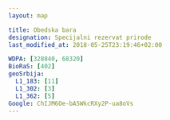 ```yaml
---
layout: map

title: Obedska bara
designation: Specijalni rezervat prirode
last_modified_at: 2018-05-25T23:19:46+02:00

WDPA: [328840, 68320]
BioRaS: [402]
geoSrbija:
  L1_183: [11]
  L1_302: [3]
  L1_362: [5]
Google: ChIJM6Oe-bA5WkcRXy2P-ua8oVs
---
```

